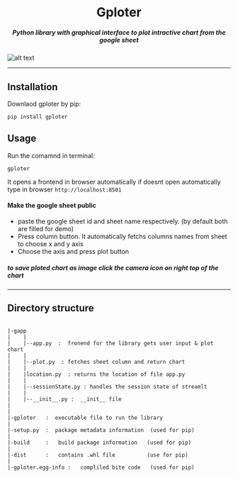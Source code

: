  <h1 align="center">Gploter </h1>
<h5 align="center">Python library with graphical interface to plot intractive chart from the google sheet</h5>

 
 ![alt text](https://github.com/spctr01/gploter/blob/main/demo.gif)
 
 -----
 ## Installation 
  Downlaod gploter by pip:
  ```
  pip install gploter
  ```
 ## Usage
 Run the comamnd in terminal:
 ```
 gploter
 ```
 It opens  a frontend in browser automatically if doesnt open automatically type in browser `http://localhost:8501`

 #### Make the google sheet public
  
 - paste the google sheet id and sheet name respectively. (by default both are filled for demo)
 - Press column button. It automatically fetchs columns names from sheet to choose x and y axis
 - Choose  the axis and press plot button
 
 ##### to save ploted chart as image click the camera icon on right top of the chart
 
 ------
 ## Directory structure
 ```
  
|-gapp
|    |
|    |--app.py  :  fronend for the library gets user input & plot chart
|    |
|    |--plot.py  : fetches sheet column and return chart
|    |
|    |location.py  : returns the location of file app.py
|    |
|    |--sessionState.py : handles the session state of streamlt 
|    |
|    |--__init__.py :  __init__ file
|
| 
|-gploter   :  executable file to run the library 
|
|-setup.py  :  package metadata information  (used for pip)
|
|-build     :   build package information   (used for pip)
|
|-dist      :   contains .whl file          (use for pip)
|
|-gploter.egg-info :   compliled bite code   (used for pip)
 ```
 
 
